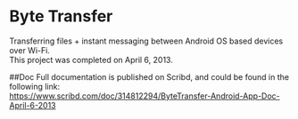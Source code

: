 # Byte Transfer

Transferring files + instant messaging between Android OS based devices over Wi-Fi.  
This project was completed on April 6, 2013.  

##Doc
Full documentation is published on Scribd, and could be found in the following link:  
https://www.scribd.com/doc/314812294/ByteTransfer-Android-App-Doc-April-6-2013

